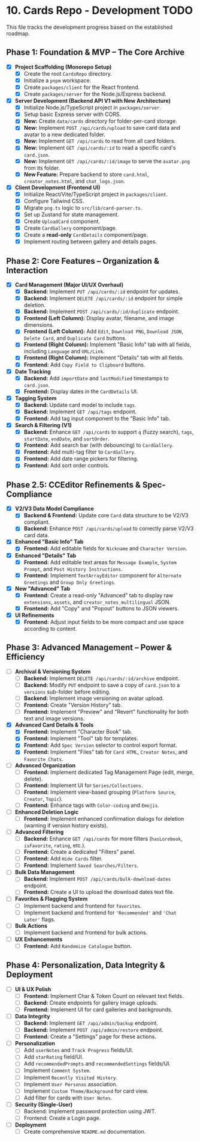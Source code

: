 # 10. Cards Repo - Development TODO

This file tracks the development progress based on the established roadmap.

## Phase 1: Foundation & MVP – The Core Archive
- [x] **Project Scaffolding (Monorepo Setup)**
  - [x] Create the root `CardsRepo` directory.
  - [x] Initialize a `pnpm` workspace.
  - [x] Create `packages/client` for the React frontend.
  - [x] Create `packages/server` for the Node.js/Express backend.
- [x] **Server Development (Backend API V1 with New Architecture)**
  - [x] Initialize Node.js/TypeScript project in `packages/server`.
  - [x] Setup basic Express server with CORS.
  - [x] **New:** Create `data/cards` directory for folder-per-card storage.
  - [x] **New:** Implement `POST /api/cards/upload` to save card data and avatar to a new dedicated folder.
  - [x] **New:** Implement `GET /api/cards` to read from all card folders.
  - [x] **New:** Implement `GET /api/cards/:id` to read a specific card's `card.json`.
  - [x] **New:** Implement `GET /api/cards/:id/image` to serve the `avatar.png` from its folder.
  - [x] **New Feature:** Prepare backend to store `card.html`, `creator_notes.html`, and `chat_logs.json`.
- [x] **Client Development (Frontend UI)**
  - [x] Initialize React/Vite/TypeScript project in `packages/client`.
  - [x] Configure Tailwind CSS.
  - [x] Migrate `png.ts` logic to `src/lib/card-parser.ts`.
  - [x] Set up Zustand for state management.
  - [x] Create `UploadCard` component.
  - [x] Create `CardGallery` component/page.
  - [x] Create a **read-only** `CardDetails` component/page.
  - [x] Implement routing between gallery and details pages.

## Phase 2: Core Features – Organization & Interaction
- [x] **Card Management (Major UI/UX Overhaul)**
  - [x] **Backend:** Implement `PUT /api/cards/:id` endpoint for updates.
  - [x] **Backend:** Implement `DELETE /api/cards/:id` endpoint for simple deletion.
  - [x] **Backend:** Implement `POST /api/cards/:id/duplicate` endpoint.
  - [x] **Frontend (Left Column):** Display avatar, filename, and image dimensions.
  - [x] **Frontend (Left Column):** Add `Edit`, `Download PNG`, `Download JSON`, `Delete Card`, and `Duplicate Card` buttons.
  - [x] **Frontend (Right Column):** Implement "Basic Info" tab with all fields, including `Language` and `URL/Link`.
  - [x] **Frontend (Right Column):** Implement "Details" tab with all fields.
  - [x] **Frontend:** Add `Copy Field to Clipboard` buttons.
- [x] **Date Tracking**
  - [x] **Backend:** Add `importDate` and `lastModified` timestamps to `card.json`.
  - [x] **Frontend:** Display dates in the `CardDetails` UI.
- [x] **Tagging System**
  - [x] **Backend:** Update card model to include `tags`.
  - [x] **Backend:** Implement `GET /api/tags` endpoint.
  - [x] **Frontend:** Add tag input component to the "Basic Info" tab.
- [x] **Search & Filtering (V1)**
  - [x] **Backend:** Enhance `GET /api/cards` to support `q` (fuzzy search), `tags`, `startDate`, `endDate`, and `sortOrder`.
  - [x] **Frontend:** Add search bar (with debouncing) to `CardGallery`.
  - [x] **Frontend:** Add multi-tag filter to `CardGallery`.
  - [x] **Frontend:** Add date range pickers for filtering.
  - [x] **Frontend:** Add sort order controls.

## Phase 2.5: CCEditor Refinements & Spec-Compliance
- [x] **V2/V3 Data Model Compliance**
  - [x] **Backend & Frontend:** Update core `Card` data structure to be V2/V3 compliant.
  - [x] **Backend:** Enhance `POST /api/cards/upload` to correctly parse V2/V3 card data.
- [x] **Enhanced "Basic Info" Tab**
  - [x] **Frontend:** Add editable fields for `Nickname` and `Character Version`.
- [x] **Enhanced "Details" Tab**
  - [x] **Frontend:** Add editable text areas for `Message Example`, `System Prompt`, and `Post History Instructions`.
  - [x] **Frontend:** Implement `TextArrayEditor` component for `Alternate Greetings` and `Group Only Greetings`.
- [x] **New "Advanced" Tab**
  - [x] **Frontend:** Create a read-only "Advanced" tab to display raw `extensions`, `assets`, and `creator_notes_multilingual` JSON.
  - [x] **Frontend:** Add "Copy" and "Popout" buttons to JSON viewers.
- [x] **UI Refinements**
    - [x] **Frontend:** Adjust input fields to be more compact and use space according to content.

## Phase 3: Advanced Management – Power & Efficiency
- [ ] **Archival & Versioning System**
  - [ ] **Backend:** Implement `DELETE /api/cards/:id/archive` endpoint.
  - [ ] **Backend:** Modify `PUT` endpoint to save a copy of `card.json` to a `versions` sub-folder before editing.
  - [ ] **Backend:** Implement image versioning on avatar upload.
  - [ ] **Frontend:** Create "Version History" tab.
  - [ ] **Frontend:** Implement "Preview" and "Revert" functionality for both text and image versions.
- [x] **Advanced Card Details & Tools**
  - [x] **Frontend:** Implement "Character Book" tab.
  - [x] **Frontend:** Implement "Tool" tab for templates.
  - [x] **Frontend:** Add `Spec Version` selector to control export format.
  - [x] **Frontend:** Implement "Files" tab for `Card HTML`, `Creator Notes`, and `Favorite Chats`.
- [ ] **Advanced Organization**
  - [ ] **Frontend:** Implement dedicated Tag Management Page (edit, merge, delete).
  - [ ] **Frontend:** Implement UI for `Series/Collections`.
  - [ ] **Frontend:** Implement view-based grouping (`Platform Source`, `Creator`, `Topic`).
  - [ ] **Frontend:** Enhance tags with `Color-coding` and `Emojis`.
- [ ] **Enhanced Deletion Logic**
  - [ ] **Frontend:** Implement enhanced confirmation dialogs for deletion (warning if version history exists).
- [ ] **Advanced Filtering**
  - [ ] **Backend:** Enhance `GET /api/cards` for more filters (`hasLorebook`, `isFavorite`, `rating`, etc.).
  - [ ] **Frontend:** Create a dedicated "Filters" panel.
  - [ ] **Frontend:** Add `Hide Cards` filter.
  - [ ] **Frontend:** Implement `Saved Searches/Filters`.
- [ ] **Bulk Data Management**
  - [ ] **Backend:** Implement `POST /api/cards/bulk-download-dates` endpoint.
  - [ ] **Frontend:** Create a UI to upload the download dates text file.
- [ ] **Favorites & Flagging System**
  - [ ] Implement backend and frontend for `favorites`.
  - [ ] Implement backend and frontend for `'Recommended'` and `'Chat Later'` flags.
- [ ] **Bulk Actions**
  - [ ] Implement backend and frontend for bulk actions.
- [ ] **UX Enhancements**
  - [ ] **Frontend:** Add `Randomize Catalogue` button.

## Phase 4: Personalization, Data Integrity & Deployment
- [ ] **UI & UX Polish**
  - [ ] **Frontend:** Implement Char & Token Count on relevant text fields.
  - [ ] **Backend:** Create endpoints for gallery image uploads.
  - [ ] **Frontend:** Implement UI for card galleries and backgrounds.
- [ ] **Data Integrity**
  - [ ] **Backend:** Implement `GET /api/admin/backup` endpoint.
  - [ ] **Backend:** Implement `POST /api/admin/restore` endpoint.
  - [ ] **Frontend:** Create a "Settings" page for these actions.
- [ ] **Personalization**
  - [ ] Add `userNotes` and `Track Progress` fields/UI.
  - [ ] Add `starRating` field/UI.
  - [ ] Add `recommendedPrompts` and `recommendedSettings` fields/UI.
  - [ ] Implement `Comment System`.
  - [ ] Implement `Recently Visited History`.
  - [ ] Implement `User Personas` association.
  - [ ] Implement `Custom Theme/Background` for card view.
  - [ ] Add filter for cards with `User Notes`.
- [ ] **Security (Single-User)**
  - [ ] Backend: Implement password protection using JWT.
  - [ ] Frontend: Create a Login page.
- [ ] **Deployment**
  - [ ] Create comprehensive `README.md` documentation.